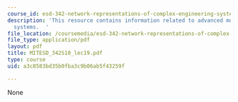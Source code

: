 ```yaml
---
course_id: esd-342-network-representations-of-complex-engineering-systems-spring-2010
description: 'This resource contains information related to advanced models for technological
  systems.  '
file_location: /coursemedia/esd-342-network-representations-of-complex-engineering-systems-spring-2010/a3c8583bd35b0fba3c9b06ab5f43259f_MITESD_342S10_lec19.pdf
file_type: application/pdf
layout: pdf
title: MITESD_342S10_lec19.pdf
type: course
uid: a3c8583bd35b0fba3c9b06ab5f43259f

---
```

None